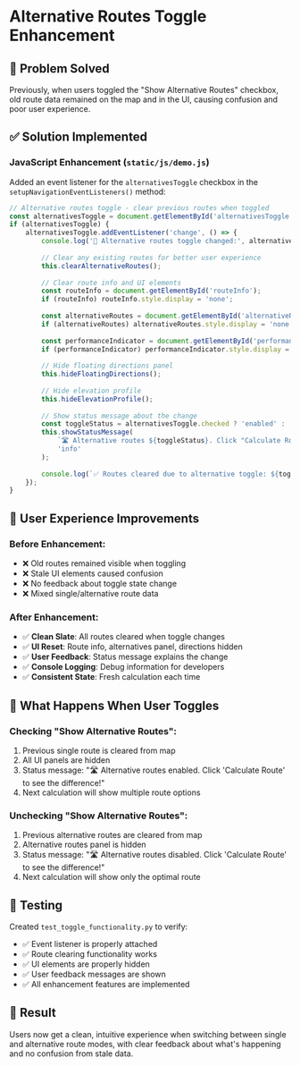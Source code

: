 # Alternative Routes Toggle Enhancement

## 🎯 **Problem Solved**
Previously, when users toggled the "Show Alternative Routes" checkbox, old route data remained on the map and in the UI, causing confusion and poor user experience.

## ✅ **Solution Implemented**

### **JavaScript Enhancement** (`static/js/demo.js`)
Added an event listener for the `alternativesToggle` checkbox in the `setupNavigationEventListeners()` method:

```javascript
// Alternative routes toggle - clear previous routes when toggled
const alternativesToggle = document.getElementById('alternativesToggle');
if (alternativesToggle) {
    alternativesToggle.addEventListener('change', () => {
        console.log('🔄 Alternative routes toggle changed:', alternativesToggle.checked);
        
        // Clear any existing routes for better user experience
        this.clearAlternativeRoutes();
        
        // Clear route info and UI elements
        const routeInfo = document.getElementById('routeInfo');
        if (routeInfo) routeInfo.style.display = 'none';
        
        const alternativeRoutes = document.getElementById('alternativeRoutes');
        if (alternativeRoutes) alternativeRoutes.style.display = 'none';
        
        const performanceIndicator = document.getElementById('performanceIndicator');
        if (performanceIndicator) performanceIndicator.style.display = 'none';
        
        // Hide floating directions panel
        this.hideFloatingDirections();
        
        // Hide elevation profile
        this.hideElevationProfile();
        
        // Show status message about the change
        const toggleStatus = alternativesToggle.checked ? 'enabled' : 'disabled';
        this.showStatusMessage(
            `🛣️ Alternative routes ${toggleStatus}. Click "Calculate Route" to see the difference!`, 
            'info'
        );
        
        console.log(`✅ Routes cleared due to alternative toggle: ${toggleStatus}`);
    });
}
```

## 🚀 **User Experience Improvements**

### **Before Enhancement:**
- ❌ Old routes remained visible when toggling
- ❌ Stale UI elements caused confusion
- ❌ No feedback about toggle state change
- ❌ Mixed single/alternative route data

### **After Enhancement:**
- ✅ **Clean Slate**: All routes cleared when toggle changes
- ✅ **UI Reset**: Route info, alternatives panel, directions hidden
- ✅ **User Feedback**: Status message explains the change
- ✅ **Console Logging**: Debug information for developers
- ✅ **Consistent State**: Fresh calculation each time

## 📱 **What Happens When User Toggles**

### **Checking "Show Alternative Routes":**
1. Previous single route is cleared from map
2. All UI panels are hidden
3. Status message: "🛣️ Alternative routes enabled. Click 'Calculate Route' to see the difference!"
4. Next calculation will show multiple route options

### **Unchecking "Show Alternative Routes":**
1. Previous alternative routes are cleared from map
2. Alternative routes panel is hidden
3. Status message: "🛣️ Alternative routes disabled. Click 'Calculate Route' to see the difference!"
4. Next calculation will show only the optimal route

## 🧪 **Testing**

Created `test_toggle_functionality.py` to verify:
- ✅ Event listener is properly attached
- ✅ Route clearing functionality works
- ✅ UI elements are properly hidden
- ✅ User feedback messages are shown
- ✅ All enhancement features are implemented

## 🎉 **Result**

Users now get a clean, intuitive experience when switching between single and alternative route modes, with clear feedback about what's happening and no confusion from stale data.
